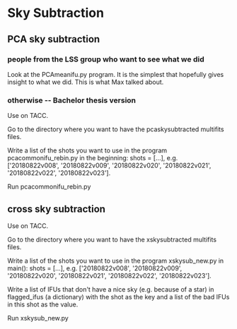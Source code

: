# Sky Subtraction

## PCA sky subtraction

### people from the LSS group who want to see what we did

Look at the PCAmeanifu.py program. It is the simplest that hopefully gives insight to what we did. This is what Max talked about.

### otherwise -- Bachelor thesis version

Use on TACC.

Go to the directory where you want to have the pcaskysubtracted multifits files.

Write a list of the shots you want to use in the program pcacommonifu_rebin.py in the beginning: shots = [...], e.g. ['20180822v008', '20180822v009', '20180822v020', '20180822v021', '20180822v022', '20180822v023'].

Run pcacommonifu_rebin.py


## cross sky subtraction

Use on TACC.

Go to the directory where you want to have the xskysubtracted multifits files.

Write a list of the shots you want to use in the program xskysub_new.py in main(): shots = [...], e.g. ['20180822v008', '20180822v009', '20180822v020', '20180822v021', '20180822v022', '20180822v023'].

Write a list of IFUs that don't have a nice sky (e.g. because of a star) in flagged_ifus (a dictionary) with the shot as the key and a list of the bad IFUs in this shot as the value.

Run xskysub_new.py
